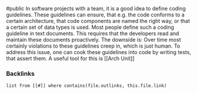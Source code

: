 #public
In software projects with a team, it is a good idea to define coding guidelines. These guidelines can ensure, that e.g. the code conforms to a certain architecture, that code components are named the right way, or that a certain set of data types is used. 
Most people define such a coding guideline in text documents. This requires that the developers read and maintain these documents proactively. The downside is: Over time most certainly violations to these guidelines creep in, which is just human.
To address this issue, one can cook these guidelines into code by writing tests, that assert them. A useful tool for this is [[Arch Unit]]



### Backlinks
```dataview 
list from [[#]] where contains(file.outlinks, this.file.link)
```


